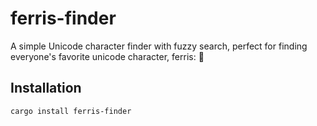 # ferris-finder

A simple Unicode character finder with fuzzy search, perfect for finding everyone's favorite unicode character, ferris: 🦀

## Installation

```bash
cargo install ferris-finder
```
